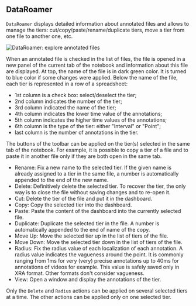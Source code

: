 ## DataRoamer

`DataRoamer` displays detailed information about annotated files and allows 
to manage the tiers: cut/copy/paste/rename/duplicate tiers, move a tier from 
one file to another one, etc.

![DataRoamer: explore annotated files](etc/screenshots/DataRoamer.png)


When an annotated file is checked in the list of files, the file is opened
in a new panel of the current tab of the notebook and information about this
file are displayed. At top, the name of the file is in dark green color. It 
is turned to blue color if some changes were applied. 
Below the name of the file, each tier is represented in a row of a spreadsheet:

- 1st column is a check box: select/deselect the tier;
- 2nd column indicates the number of the tier;
- 3rd column indicated the name of the tier;
- 4th column indicates the lower time value of the annotations;
- 5th column indicates the higher time values of the annotations;
- 6th column is the type of the tier: either "Interval" or "Point";
- last column is the number of annotations in the tier.

The buttons of the toolbar can be applied on the tier(s) selected in the same
tab of the notebook. For example, it is possible to copy a tier of a file and
to paste it in another file only if they are both open in the same tab.

- Rename: Fix a new name to the selected tier. If the given name is already 
  assigned to a tier in the same file, a number is automatically appended to
  the end of the new name.
- Delete: Definitively delete the selected tier. To recover the tier, the only 
  way is to close the file without saving changes and to re-open it.
- Cut: Delete the tier of the file and put it in the dashboard.
- Copy: Copy the selected tier into the dashboard.
- Paste: Paste the content of the dashboard into the currently selected file.
- Duplicate: Duplicate the selected tier in the file. A number is automatically 
  appended to the end of name of the copy.
- Move Up: Move the selected tier up in the list of tiers of the file.
- Move Down: Move the selected tier down in the list of tiers of the file.
- Radius: Fix the radius value of each localization of each annotation. A radius 
  value indicates the vagueness around the point. It is commonly ranging from 1ms
  for very (very) precise annotations up to 40ms for annotations of videos for
  example. This value is safely saved only in XRA format. Other formats don't
  consider vagueness.
- View: Open a window and display the annotations of the tier.

Only the `Delete` and `Radius` actions can be applied on several selected tiers
at a time. The other actions can be applied only on one selected tier.

